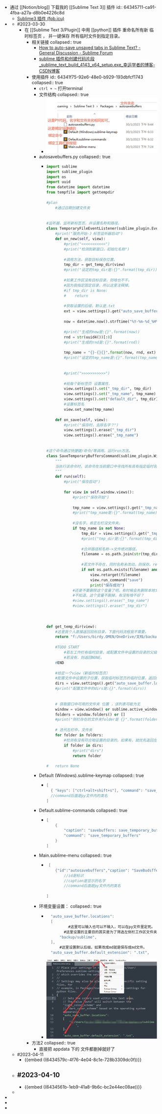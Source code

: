 - 通过 [[Notion/blog]] 下载我的 [[Sublime Text 3]] 插件
  id:: 64345711-ca91-4fba-a27a-d8b0e4226c8d
	- [Sublime3 插件 (fpb.icu)](https://blog.fpb.icu/RovKXqaF0Szb13)
-
	- #2023-03-30
		- 在 [[Sublime Text 3/Plugin]] 中用 [[python]] 插件 重命名所有新 临时标签页 ， 并一键保存 所有临时文件到指定目录。
			- 相关链接
			  collapsed:: true
				- [How to auto-save unsaved tabs in Sublime Text? - General Discussion - Sublime Forum](https://forum.sublimetext.com/t/how-to-auto-save-unsaved-tabs-in-sublime-text/62376/9)
				- [sublime 插件和创建代码片段_sublime_text_build_4143_x64_setup.exe_幸运学者的博客-CSDN博客](https://blog.csdn.net/weixin_43649647/article/details/123439190)
			- 使用插件
			  id:: 64341f75-92e6-48e0-b929-193dbfcf1743
			  collapsed:: true
				- `ctrl + ~` 打开terminal
				- 文件结构
				  collapsed:: true
					- ![image.png](../assets/image_1680186383611_0.png)
				- autosavebuffers.py
				  collapsed:: true
					- ```PYTHON
					  import sublime
					  import sublime_plugin
					  import os
					  import uuid
					  from datetime import datetime
					  from tempfile import gettempdir
					  
					  #plan
					      #通过日期创建文件夹
					  
					  
					  #监听器，监听新标签页，并设置名称和路径。
					  class TemporaryFileEventListener(sublime_plugin.EventListener):
					      #print("服务开始-》标签监听器启动")
					      def on_new(self, view):
					          #print("<<<<<<<<<<<")
					          #print("检测到新窗口，初始化名称")
					  
					          #调用方法，获取目标保存位置。
					          tmp_dir = get_temp_dir(view)
					          #print("设定的tmp_dir是:{}".format(tmp_dir))
					  
					          #如果工作区没有目标目录，则啥也不干。
					          #因为我指定固定目录，所以这里注释掉。
					          #if tmp_dir is None:
					          #    return
					  
					          #获取设置的后缀，默认是.txt
					          ext = view.settings().get("auto_save_buffer.default_extension", ".txt")
					  
					          now = datetime.now().strftime("%Y-%m-%d_%H%M%S")
					  
					          #print("生成的now是:{}".format(now))
					          rnd = str(uuid4())[:8]
					          #print("生成的rnd是:{}".format(rnd))
					  
					          tmp_name = "{}-{}{}".format(now, rnd, ext)
					          #print("设定的tmp_name是:{}".format(tmp_name))
					  
					  
					          #print(">>>>>>>>>>>")
					  
					          #给每个新标签页 设置属性.
					          view.settings().set("_tmp_dir", tmp_dir)
					          view.settings().set("_tmp_name", tmp_name)
					          view.settings().set("default_dir", tmp_dir)
					          #设置标签名
					          view.set_name(tmp_name)
					  
					      def on_save(self, view):
					          #print("保存时，去除名字？")
					          view.settings().erase("_tmp_dir")
					          view.settings().erase("_tmp_name")
					  
					  
					  #这个命令通过快捷键/命令/等调用。运行run方法。
					  class SaveTemporaryBuffersCommand(sublime_plugin.WindowCommand):
					      """
					      当执行该命令时，该命令在当前窗口中寻找所有具有指定临时名称的文件强制将它们保存指定文件夹中，并使用该名称。
					      """
					      def run(self):
					          #print("保存启动")
					  
					          for view in self.window.views():
					              #print("保存开始")
					  
					              tmp_name = view.settings().get("_tmp_name")
					              #print("tmp_name是:{}".format(tmp_name))
					              
					              #没名字，肯定左栏没文件夹。
					              if tmp_name is not None:
					                  tmp_dir = view.settings().get("_tmp_dir")
					                  #print("tmp_dir是:{}".format(tmp_dir))
					                  
					                  #合并路径和名称->文件绝对路径。
					                  filename = os.path.join(str(tmp_dir), str(tmp_name))
					  
					                  #若文件不存在，同时名称未改动。则保存。retarget什么意思？
					                  if not os.path.exists(filename) and view.name() == tmp_name:
					                      view.retarget(filename)
					                      view.run_command("save")
					                      print("保存成功")
					              #还是不要删除这个变量了吧。有时候会先删除本地文件，而缓存还在。这样就不容易再保存，或者关闭了。
					              #不知道，这个变量不删掉，有没有啥不好？
					              #view.settings().erase("_tmp_name")
					              #view.settings().erase("_tmp_dir")
					  
					  
					  
					  def get_temp_dir(view):
					      #这里我个人直接返回目标目录，下面代码流程我不需要。   
					      return "f:/Users/birdy.OMEN/OneDrive/文档/backuphours/sublime"
					  
					      #TODO START
					          #若左工作栏有临时目录，或配置文件中设置的目录的父级目录，则返回目录。
					          #若没有，则返回NONE。
					      #END
					  
					      #给定一个view（新临时标签页）
					      #配置文件中设置的子位置，获取临时标签页的临时位置，返回的是个list
					      dirs = view.settings().get("auto_save_buffer.locations", [gettempdir()])
					      #print("配置文件中的dirs是:{}".format(dirs))
					  
					  
					      # 获取窗口中可用的文件夹 位置 ，该列表可能为无
					      window = view.window() or sublime.active_window()
					      folders = window.folders() or []
					      #print("侧栏存在的文件夹folder是 {}".format(folder))
					  
					      # 迭代左栏中，文件夹
					      for folder in folders:
					          #检测有没有符合咱设置的目录的。如果有，就优先返回左侧栏的文件夹。
					          if folder in dirs:
					              #print("dirs")
					              return folder
					  
					  #   return None
					  
					  ```
				- Default (Windows).sublime-keymap
				  collapsed:: true
					- ```java
					  [
					  	{ "keys": ["ctrl+alt+shift+s"], "command": "save_temporary_buffers" }
					  	//command后面是py文件内的类名
					  ]
					  
					  ```
				- Default.sublime-commands
				  collapsed:: true
					- ```java
					  [
					      {
					          "caption": "savebuffers: save_temporary_buffers ",
					          "command": "save_temporary_buffers"
					      }
					  ]
					  
					  ```
				- Main.sublime-menu
				  collapsed:: true
					- ```java
					   [
					      {"id":"autosavebuffers","caption": "SaveBudsffers","command": "save_temporary_buffers"}
					          //id是标识
					          //caption是显示的名字
					          //command后面是py文件内的类名
					  
					  ]
					  ```
				- 环境变量设置：
				  collapsed:: true
					- ```java
					  	"auto_save_buffer.locations":
					  	[
					        	#这里可以输入也可以不输入，可以在py文件里定死。
					          #这里设置的主要目的其实是为了筛选左侧栏工作区文件夹，什么意思看py里的注释
					  	 	"backup/sublime",
					  	],
					  		#这里设置默认后缀，如果改成md就是保存成md文件。
					  	"auto_save_buffer.default_extension": ".txt",
					  ```
					- ![image.png](../assets/image_1680184482441_0.png)
			- 方法2
			  collapsed:: true
				- 直接把 appdata 下的 文件都删掉就好了
	- #2023-04-11
		- {{embed ((6434579c-4f76-4e04-8c1e-728b3309dc0f))}}
	- #2023-04-10
		-
		- {{embed ((6434561b-1eb9-41a8-9b6c-bc2e44ec08ae))}}
	-
-
-
-